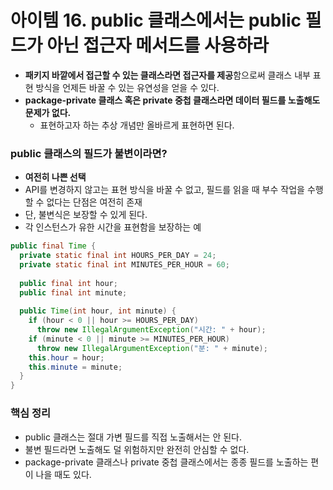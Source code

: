 # 아이템 16. public 클래스에서는 public 필드가 아닌 접근자 메서드를 사용하라

- **패키지 바깥에서 접근할 수 있는 클래스라면 접근자를 제공**함으로써 클래스 내부 표현 방식을 언제든 바꿀 수 있는 유연성을 얻을 수 있다.
- **package-private 클래스 혹은 private 중첩 클래스라면 데이터 필드를 노출해도 문제가 없다.**
  - 표현하고자 하는 추상 개념만 올바르게 표현하면 된다.



### public 클래스의 필드가 불변이라면?

- **여전히 나쁜 선택**
- API를 변경하지 않고는 표현 방식을 바꿀 수 없고, 필드를 읽을 때 부수 작업을 수행할 수 없다는 단점은 여전히 존재
- 단, 불변식은 보장할 수 있게 된다.
- 각 인스턴스가 유한 시간을 표현함을 보장하는 예

```java
public final Time {
  private static final int HOURS_PER_DAY = 24;
  private static final int MINUTES_PER_HOUR = 60;
  
  public final int hour;
  public final int minute;
  
  public Time(int hour, int minute) {
    if (hour < 0 || hour >= HOURS_PER_DAY)
      throw new IllegalArgumentException("시간: " + hour);
    if (minute < 0 || minute >= MINUTES_PER_HOUR)
      throw new IllegalArgumentException("분: " + minute);
    this.hour = hour;
    this.minute = minute;
  }
}
```



### 핵심 정리

- public 클래스는 절대 가변 필드를 직접 노출해서는 안 된다.
- 불변 필드라면 노출해도 덜 위험하지만 완전히 안심할 수 없다.
- package-private 클래스나 private 중첩 클래스에서는 종종 필드를 노출하는 편이 나을 때도 있다.